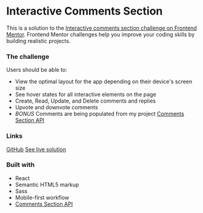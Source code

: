# Interactive Comments Section

This is a solution to the [Interactive comments section challenge on Frontend Mentor](https://www.frontendmentor.io/challenges/interactive-comments-section-iG1RugEG9). Frontend Mentor challenges help you improve your coding skills by building realistic projects. 

### The challenge

Users should be able to:

- View the optimal layout for the app depending on their device's screen size
- See hover states for all interactive elements on the page
- Create, Read, Update, and Delete comments and replies
- Upvote and downvote comments
- *BONUS* Comments are being populated from my project [Comments Section API](https://fem-comments-section-api.herokuapp.com/comments)

### Links

[GitHub](https://github.com/Alliemack77/fem-interactive-comments-section)
[See live solution](https://interactivecommentsection.netlify.app)

### Built with

- React
- Semantic HTML5 markup
- Sass
- Mobile-first workflow
- [Comments Section API](https://github.com/Alliemack77/fem-comments-section-api)

